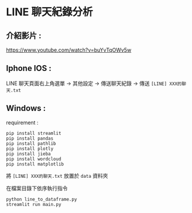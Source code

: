 # LINE 聊天紀錄分析

## 介紹影片 :

https://www.youtube.com/watch?v=buYvTqOWv5w

## Iphone IOS :

LINE 聊天頁面右上角選單 -> 其他設定 -> 傳送聊天紀錄 -> 傳送 `[LINE] XXX的聊天.txt`

## Windows :

requirement : 
```
pip install streamlit
pip install pandas
pip install pathlib
pip install plotly
pip install jieba
pip install wordcloud
pip install matplotlib
```
將 `[LINE] XXX的聊天.txt` 放置於 `data` 資料夾

在檔案目錄下依序執行指令
```
python line_to_dataframe.py
streamlit run main.py
```
